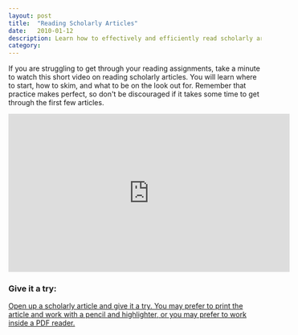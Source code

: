 ```yaml
---
layout: post
title:  "Reading Scholarly Articles"
date:   2010-01-12
description: Learn how to effectively and efficiently read scholarly articles so that you can get the most out of your time and effort! 
category: 
---
```


<p class="intro">If you are struggling to get through your reading assignments, take a minute to watch this short video on reading scholarly articles. You will learn where to start, how to skim, and what to be on the look out for. Remember that practice makes perfect, so don't be discouraged if it takes some time to get through the first few articles.</p>

<div class="video-container">
    <iframe width="560" height="315" src="https://ucla.box.com/s/ef2zk53drfl7z0ap90jm5uoeh0zdzjbj" frameborder="0" allowfullscreen></iframe>
</div>

### Give it a try:

<p class="flow-text"><a href="http://bit.ly/paper-planner" target="_blank">Open up a scholarly article and give it a try. You may prefer to print the article and work with a pencil and highlighter, or you may prefer to work inside a PDF reader.</p>
